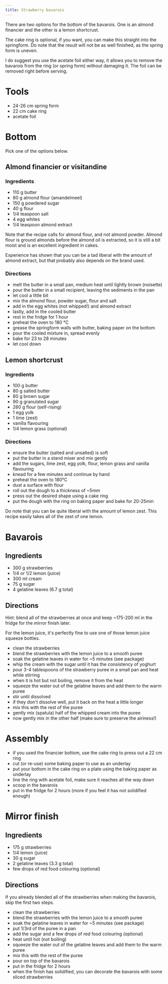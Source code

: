 ```yaml
---
title: Strawberry bavarois
---
```


There are two options for the bottom of the bavarois. One is an almond financier
and the other is a lemon shortcrust.

The cake ring is optional, if you want, you can make this straight into the
springform. Do note that the result will not be as well finished, as the spring
form is uneven.

I do suggest you use the acetate foil either way, it allows you to remove the
bavarois from the ring (or spring form) without damaging it. The foil can be
removed right before serving.


# Tools

- 24-26 cm spring form
- 22 cm cake ring
- acetate foil


# Bottom

Pick one of the options below.

## Almond financier or visitandine

### Ingredients

- 110 g butter
- 80 g almond flour (amandelmeel)
- 150 g powdered sugar
- 40 g flour
- 1/4 teaspoon salt
- 4 egg whites
- 1/4 teaspoon almond extract

Note that the recipe calls for almond flour, and not almond powder. Almond flour
is ground almonds before the almond oil is extracted, so it is still a bit moist
and is an excellent ingredient in cakes.

Experience has shown that you can be a tad liberal with the amount of almond
extract, but that probably also depends on the brand used.

### Directions

- melt the butter in a small pan, medium heat until lightly brown (noisette)
- pour the butter in a small recipient, leaving the sediments in the pan
- let cool a little bit
- mix the almond flour, powder sugar, flour and salt
- add in the egg whites (not whipped!) and almond extract
- lastly, add in the cooled butter
- rest in the fridge for 1 hour
- preheat the oven to 180 °C
- grease the springform walls with butter, baking paper on the bottom
- pour the cooled mixture in, spread evenly
- bake for 23 to 28 minutes
- let cool down

## Lemon shortcrust

### Ingredients

- 100 g butter
- 80 g salted butter
- 80 g brown sugar
- 90 g granulated sugar
- 260 g flour (self-rising)
- 1 egg yolk
- 1 lime (zest)
- vanilla flavouring
- 1/4 lemon grass (optional)

### Directions

- ensure the butter (salted and unsalted) is soft
- put the butter in a stand mixer and mix gently
- add the sugars, lime zest, egg yolk, flour, lemon grass and vanilla flavouring
- knead for a few minutes and continue by hand
- preheat the oven to 180°C
- dust a surface with flour
- roll out the dough to a thickness of ~5mm
- press out the desired shape using a cake ring
- put the dough with the ring on baking paper and bake for 20-25min

Do note that you can be quite liberal with the amount of lemon zest. This recipe
easily takes all of the zest of one lemon.


# Bavarois

## Ingredients

- 300 g strawberries
- 1/4 or 1/2 lemon (juice)
- 300 ml cream
- 75 g sugar
- 4 gelatine leaves (6.7 g total)

## Directions

Hint: blend all of the strawberries at once and keep ~175-200 ml in the fridge
for the mirror finish later.

For the lemon juice, it's perfectly fine to use one of those lemon juice squeeze
bottles.

- clean the strawberries
- blend the strawberries with the lemon juice to a smooth puree
- soak the gelatine leaves in water for ~5 minutes (see package)
- whip the cream with the sugar until it has the consistency of yoghurt
- pour 3-4 tablespoons of the strawberry puree in a small pan and heat while stirring
- when it is hot but not boiling, remove it from the heat
- squeeze the water out of the gelatine leaves and add them to the warm puree
- stir until dissolved
- if they don't dissolve well, put it back on the heat a little longer
- mix this with the rest of the puree
- gently mix (spatula) half of the whipped cream into the puree
- now gently mix in the other half (make sure to preserve the airiness!)


# Assembly

- if you used the financier bottom, use the cake ring to press out a 22 cm ring
- cut (or re-use) some baking paper to use as an underlay
- put your bottom in the cake ring on a plate using the baking paper as underlay
- line the ring with acetate foil, make sure it reaches all the way down
- scoop in the bavarois
- put in the fridge for 2 hours (more if you feel it has not solidified enough)

# Mirror finish

## Ingredients

- 175 g strawberries
- 1/4 lemon (juice)
- 30 g sugar
- 2 gelatine leaves (3.3 g total)
- few drops of red food colouring (optional)

## Directions

If you already blended all of the strawberries when making the bavarois, skip
the first two steps.

- clean the strawberries
- blend the strawberries with the lemon juice to a smooth puree
- soak the gelatine leaves in water for ~5 minutes (see package)
- put 1/3rd of the puree in a pan
- add the sugar and a few drops of red food colouring (optional)
- heat until hot (not boiling)
- squeeze the water out of the gelatine leaves and add them to the warm puree
- mix this with the rest of the puree
- pour on top of the bavarois
- put in the fridge for 2 hours
- when the finish has solidified, you can decorate the bavarois with some sliced strawberries
